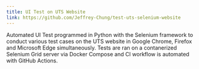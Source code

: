 ```yaml
---
title: UI Test on UTS Website
link: https://github.com/Jeffrey-Chung/test-uts-selenium-website   
---
```


Automated UI Test programmed in Python with the Selenium framework to conduct various test cases on the UTS website in Google Chrome, Firefox and Microsoft Edge simultaneously. Tests are ran on a contanerized Selenium Grid server via Docker Compose and CI workflow is automated with GitHub Actions.
